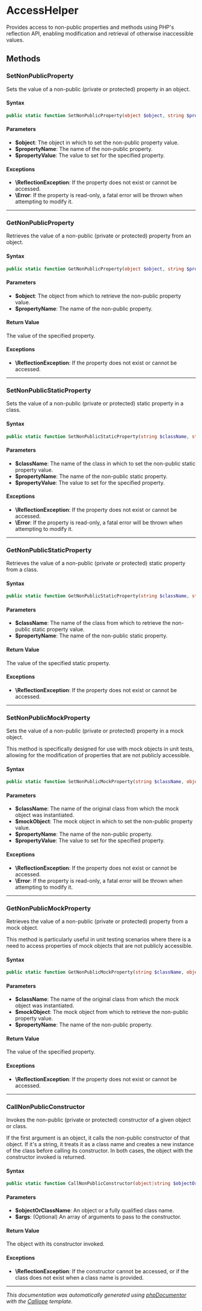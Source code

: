 # AccessHelper

Provides access to non-public properties and methods using PHP's reflection
API, enabling modification and retrieval of otherwise inaccessible values.

## Methods

### SetNonPublicProperty

Sets the value of a non-public (private or protected) property in an
object.

#### Syntax

```php
public static function SetNonPublicProperty(object $object, string $propertyName, mixed $propertyValue): void
```

#### Parameters

- **$object**: The object in which to set the non-public property value.
- **$propertyName**: The name of the non-public property.
- **$propertyValue**: The value to set for the specified property.

#### Exceptions

- **\ReflectionException**: If the property does not exist or cannot be accessed.
- **\Error**: If the property is read-only, a fatal error will be thrown when attempting to modify it.

---

### GetNonPublicProperty

Retrieves the value of a non-public (private or protected) property from
an object.

#### Syntax

```php
public static function GetNonPublicProperty(object $object, string $propertyName): mixed
```

#### Parameters

- **$object**: The object from which to retrieve the non-public property value.
- **$propertyName**: The name of the non-public property.

#### Return Value

The value of the specified property.

#### Exceptions

- **\ReflectionException**: If the property does not exist or cannot be accessed.

---

### SetNonPublicStaticProperty

Sets the value of a non-public (private or protected) static property in
a class.

#### Syntax

```php
public static function SetNonPublicStaticProperty(string $className, string $propertyName, mixed $propertyValue): void
```

#### Parameters

- **$className**: The name of the class in which to set the non-public static property value.
- **$propertyName**: The name of the non-public static property.
- **$propertyValue**: The value to set for the specified property.

#### Exceptions

- **\ReflectionException**: If the property does not exist or cannot be accessed.
- **\Error**: If the property is read-only, a fatal error will be thrown when attempting to modify it.

---

### GetNonPublicStaticProperty

Retrieves the value of a non-public (private or protected) static
property from a class.

#### Syntax

```php
public static function GetNonPublicStaticProperty(string $className, string $propertyName): mixed
```

#### Parameters

- **$className**: The name of the class from which to retrieve the non-public static property value.
- **$propertyName**: The name of the non-public static property.

#### Return Value

The value of the specified static property.

#### Exceptions

- **\ReflectionException**: If the property does not exist or cannot be accessed.

---

### SetNonPublicMockProperty

Sets the value of a non-public (private or protected) property in a mock
object.

This method is specifically designed for use with mock objects in unit
tests, allowing for the modification of properties that are not publicly
accessible.

#### Syntax

```php
public static function SetNonPublicMockProperty(string $className, object $mockObject, string $propertyName, mixed $propertyValue): void
```

#### Parameters

- **$className**: The name of the original class from which the mock object was instantiated.
- **$mockObject**: The mock object in which to set the non-public property value.
- **$propertyName**: The name of the non-public property.
- **$propertyValue**: The value to set for the specified property.

#### Exceptions

- **\ReflectionException**: If the property does not exist or cannot be accessed.
- **\Error**: If the property is read-only, a fatal error will be thrown when attempting to modify it.

---

### GetNonPublicMockProperty

Retrieves the value of a non-public (private or protected) property from
a mock object.

This method is particularly useful in unit testing scenarios where there
is a need to access properties of mock objects that are not publicly
accessible.

#### Syntax

```php
public static function GetNonPublicMockProperty(string $className, object $mockObject, string $propertyName): mixed
```

#### Parameters

- **$className**: The name of the original class from which the mock object was instantiated.
- **$mockObject**: The mock object from which to retrieve the non-public property value.
- **$propertyName**: The name of the non-public property.

#### Return Value

The value of the specified property.

#### Exceptions

- **\ReflectionException**: If the property does not exist or cannot be accessed.

---

### CallNonPublicConstructor

Invokes the non-public (private or protected) constructor of a given
object or class.

If the first argument is an object, it calls the non-public constructor
of that object. If it's a string, it treats it as a class name and
creates a new instance of the class before calling its constructor.
In both cases, the object with the constructor invoked is returned.

#### Syntax

```php
public static function CallNonPublicConstructor(object|string $objectOrClassName, array $args = []): object
```

#### Parameters

- **$objectOrClassName**: An object or a fully qualified class name.
- **$args**: (Optional) An array of arguments to pass to the constructor.

#### Return Value

The object with its constructor invoked.

#### Exceptions

- **\ReflectionException**: If the constructor cannot be accessed, or if the class does not exist when a class name is provided.

---

*This documentation was automatically generated using [phpDocumentor](http://www.phpdoc.org/) with the [Calliope](https://github.com/DaphneWebFramework/Calliope) template.*
